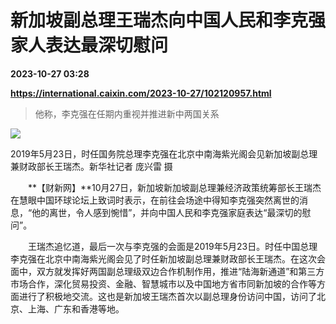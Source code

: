 # 新加坡副总理王瑞杰向中国人民和李克强家人表达最深切慰问

**2023-10-27 03:28**

**https://international.caixin.com/2023-10-27/102120957.html**

> 他称，李克强在任期内重视并推进新中两国关系

  

![](https://img.caixin.com/2023-10-27/169837646126965_840_560.jpg)

2019年5月23日，时任国务院总理李克强在北京中南海紫光阁会见新加坡副总理兼财政部长王瑞杰。新华社记者 庞兴雷 摄

  

　　**【财新网】**10月27日，新加坡新加坡副总理兼经济政策统筹部长王瑞杰在慧眼中国环球论坛上致词时表示，在前往会场途中得知李克强突然离世的消息，“他的离世，令人感到惋惜”，并向中国人民和李克强家庭表达“最深切的慰问”。

　　王瑞杰追忆道，最后一次与李克强的会面是2019年5月23日。时任中国总理李克强在北京中南海紫光阁会见了时任新加坡副总理兼财政部长王瑞杰。在这次会面中，双方就发挥好两国副总理级双边合作机制作用，推进“陆海新通道”和第三方市场合作，深化贸易投资、金融、智慧城市以及中国地方省市同新加坡的合作等方面进行了积极地交流。这也是新加坡王瑞杰首次以副总理身份访问中国，访问了北京、上海、广东和香港等地。